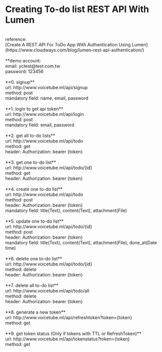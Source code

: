 # Creating To-do list REST API With Lumen<br />
<br />
reference:<br />
[Create A REST API For ToDo App With Authentication Using Lumen](https://www.cloudways.com/blog/lumen-rest-api-authentication/)
<br />
<br />
**demo account: <br />
email: yctest@test.com.tw<br />
password: 123456<br />
<br />
**0. signup** <br />
   url: http://www.voicetube.ml/api/signup<br />
   method: post<br />
   mandatory field: name, email, password<br />
<br />
**1. login to get api token**<br />
   url: http://www.voicetube.ml/api/login<br />
   method: post<br />
   mandatory field: email, password<br />
<br />
**2. get all to-do lists**<br />
   url: http://www.voicetube.ml/api/todo<br />
   method: get<br />
   header: Authorization: bearer {token}<br />
<br />
**3. get one to-do list**<br />
   url: http://www.voicetube.ml/api/todo/{id}<br />
   method: get<br />
   header: Authorization: bearer {token}<br />
<br />
**4. create one to-do list**<br />
   url: http://www.voicetube.ml/api/todo<br />
   method: post<br />
   header: Authorization: bearer {token}<br />
   mandatory field: title(Text), content(Text), attachment(File)<br />
<br />
**5. update one to-do list**<br />
   url: http://www.voicetube.ml/api/todo/{id}<br />
   method: post<br />
   header: Authorization: bearer {token}<br />
   mandatory field: title(Text), content(Text), attachment(File), done_at(Date time)<br />
<br />
**6. delete one to-do list**<br />
   url: http://www.voicetube.ml/api/todo/{id}<br />
   method: delete<br />
   header: Authorization: bearer {token}<br />
<br />
**7. delete all to-do list**<br />
   url: http://www.voicetube.ml/api/todo/all<br />
   method: delete<br />
   header: Authorization: bearer {token}<br />
<br />
**8. generate a new token**<br />
   url: http://www.voicetube.ml/api/refreshtoken?token={token}<br />
   method: get<br />
<br />
**9. get token status (Only if tokens with TTL or RefreshToken)**<br />
   url: http://www.voicetube.ml/api/tokenstatus?token={token}<br />
   method: get<br />
